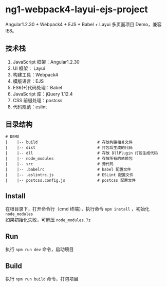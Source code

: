# ng1-webpack4-layui-ejs-project
Angular1.2.30 + Webpack4 + EJS + Babel + Layui 多页面项目 Demo，兼容IE8。

## 技术栈
 1. JavaScript 框架：Angular1.2.30
 2. UI 框架： Layui
 3. 构建工具：Webpack4
 4. 模版语言：EJS
 5. ES6(+)代码处理：Babel
 6. JavaScript 库：jQuery 1.12.4
 7. CSS 前缀处理：postcss
 8. 代码规范：eslint

## 目录结构
    # DEMO
    |    |-- build                          # 存放构建相关文件
    |    |-- dist                           # 打包后生成的代码
    |    |-- dll                            # 存放 DllPlugin 打包生成代码
    |    |-- node_modules                   # 存放所有的依赖包
    |    |-- src                            # 源代码
    |    |-- .babelrc                       # babel 配置文件
    |    |-- .eslintrc.js                   # ESLint 配置文件
    |    |-- postcss.config.js              # postcss 配置文件               

## Install 
在根目录下，打开命令行（cmd 终端），执行命令 `npm install` ，初始化 `node_modules`<br>
如果初始化失败，可解压 `node_modules.7z`

## Run
执行 `npm run dev` 命令，启动项目

## Build
执行 `npm run build` 命令，打包项目
